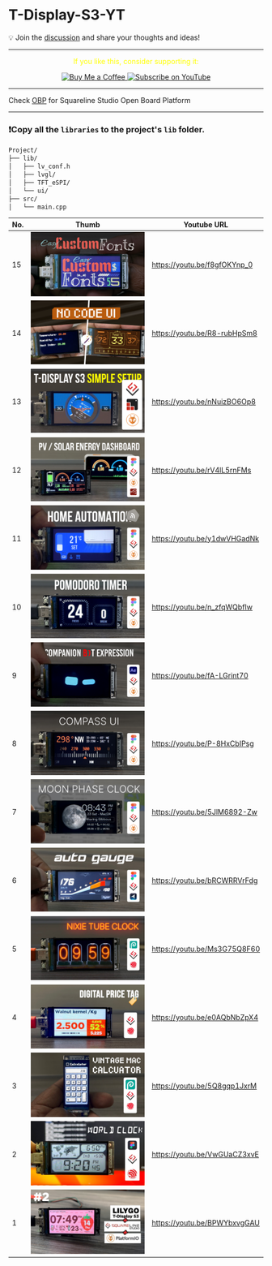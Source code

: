 # T-Display-S3-YT

💡 Join the [discussion](https://github.com/nishad2m8/T-Display-S3-YT/discussions) and share your thoughts and ideas!

---
<p align="center">
  <span style="color: yellow;">If you like this, consider supporting it:</span>
</p>

<p align="center">
  <a href="https://www.buymeacoffee.com/nishad2m8" target="_blank">
    <img src="https://cdn.buymeacoffee.com/buttons/v2/default-yellow.png" alt="Buy Me a Coffee" style="height: 35px;">
  </a>
  <a href="https://www.youtube.com/channel/UCV_35rUyf4N5mHZXaxaFKiQ" target="_blank">
    <img src="https://img.shields.io/badge/Subscribe%20on%20YouTube-FF0000?style=flat&logo=youtube" alt="Subscribe on YouTube" style="height: 35px;">
  </a>
</p>

---

Check [OBP](https://github.com/nishad2m8/Squareline-OBP) for Squareline Studio Open Board Platform

---

### ❗Copy all the `libraries` to the project's `lib` folder.

```
Project/
├── lib/
│   ├── lv_conf.h
│   ├── lvgl/
│   ├── TFT_eSPI/
│   └── ui/
├── src/
│   └── main.cpp
```


| No.  | Thumb | Youtube URL |
| ------|-----|----------|
| 15 |![alt text](<00-Assets/15-Easy Custom Fonts for Your Arduino Projects.jpg>)|https://youtu.be/f8gfOKYnp_0|
| 14 | ![alt text](<00-Assets/14-No code UI for DHT22 on Lilygo T-Display S3 with Lopaka.jpg>)|https://youtu.be/R8-rubHpSm8|
| 13 | ![alt text](<00-Assets/13-Attitude Indicator on T-Display S3 Simple Setup with SquareLine Studio.jpg>)|https://youtu.be/nNuizBO6Op8 |
| 12 | ![alt text](<00-Assets/12-PV Solar energy dashboard on lilygo T-Display S3 esp32.jpg>)  | https://youtu.be/rV4lL5rnFMs|
| 11 | ![alt text](<00-Assets/11-Home automation dashboard controller.jpg>)  | https://youtu.be/y1dwVHGadNk|
| 10 | ![alt text](<00-Assets/10-esp32 Pomodoro timer.jpg>)  | https://youtu.be/n_zfqWQbfIw|
| 9 | ![alt text](<00-Assets/09-companion bot.jpg>)  | https://youtu.be/fA-LGrint70|
| 8 | ![alt text](<00-Assets/08-Compass UI on ESP32 T-Display S3.jpg>) | https://youtu.be/P-8HxCbIPsg|
| 7 | ![alt text](<00-Assets/07-Moon Phase Clock ESP32.jpg>) | https://youtu.be/5JlM6892-Zw|
| 6 | ![alt text](00-Assets/06-Auto-Guage.jpg) | https://youtu.be/bRCWRRVrFdg|
| 5 | ![alt text](00-Assets/05-Nixie-Clock.jpg) |https://youtu.be/Ms3G75Q8F60|
| 4 | ![alt text](00-Assets/04-Digital-Price-Tag.jpg) | https://youtu.be/e0AQbNbZpX4 |
| 3 | ![alt text](00-Assets/03-Vintage-Mac-Style-Calculator.jpg) | https://youtu.be/5Q8gqp1JxrM|
| 2 | ![alt text](00-Assets/02-Casio-Style-World-Clock.jpg)  | https://youtu.be/VwGUaCZ3xvE|
| 1 | ![alt text](00-Assets/01-Strawberry-Clock.jpg)  | https://youtu.be/BPWYbxvgGAU |

<!-- | No | Thumb  | URL |  -->